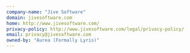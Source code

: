 ```yaml
---
company-name: "Jive Software"
domain: jivesoftware.com
home: http://www.jivesoftware.com/
privacy-policy: http://www.jivesoftware.com/legal/privacy-policy/
email: privacy@jivesoftware.com
owned-by: "Aurea (Formally Lyris)"
---
```




